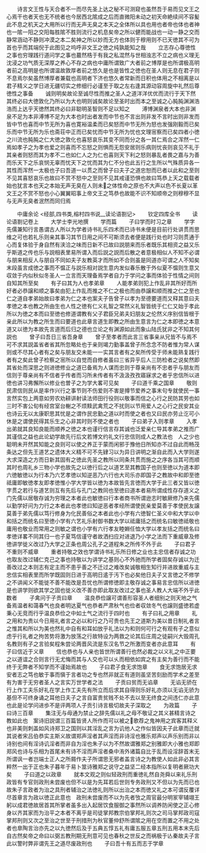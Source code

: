 <!-- { "loadSidebar": true } -->
　　诗言文王性与天合者不一而尽先圣上达之秘不可测窥也虽然吾于易而见文王之心焉干也者天也无不统者也今居西北隂成之后而直微阳未动之初天命絶续间不容髪此不息之机天之大用所以行而无声无臭之本天之全体所以具也用也者帝也体也者神也一隂一阳之交阳每胜隂不胜则流行之机息矣帝之所以健而能战也一动一静之交而静常涵动不静则冲漠之本二矣神之所以妙而无方也体则于穆用则不已天徳其不可为首也乎而其端倪于此图见之呜呼非文王之徳之纯孰能知之哉
　　立志存心尊徳性之事也穷理践行道问学之事也蕞然梏于有我之私混然与世相浊志不立之病也义理无沈浸之功气质无深厚之养心不存之病也中庸所谓致广大者前之博厚是也所谓极高明者前之高明是也所谓温故敦厚者前之悠久是也是皆性之徳也在圣人则无息在君子则不息焉尔矣虽然博厚者兼载也高明者下济也悠久者常新而日积也体用之不相离是以君子精义之学日进无疆切实之修细行必谨至于取之左右逢其源动容周旋中礼然后尊徳性之事备
　　诚则明矣故论至诚尽性而推之圣人之道洋洋优优而流行于天下然其终必曰大徳敦化乃所以为大也明则诚矣故论至圣时出而本之至诚之心肫肫渊渊浩浩而上达乎天徳然其终必曰非聪明圣智则不足以知之
　　溥博渊泉者大本也非渊泉不足为本非溥博不足为大本也时出者发而中节也不言出则非发不言时出则非发而皆中节也喜而中节无所为喜也寛裕温柔而已矣怒而中节无所为怒也发强刚毅而已矣乐而中节无所为乐也斋荘中正而已矣忧而中节无所为忧也文理宻察而已矣四者小徳之川流也肫肫之仁大徳之敦化也喜怒哀乐其变不同而分之各一其仁焉合之浑然一仁焉如孝子之为孝也爱之则喜而不忘怒之则惧而无怨安居则乐病则忧丧则哀见不礼于其亲者则怒而其为孝不二也如仁人之为仁也喜则天下利之怒则暴乱者畏之嘉与为善而乐天下之乐哀悯无辜而忧天下之忧而其为仁不分也此五行之生所以气殊质异各一其性而浑然一太极也子曰吾道一以贯之而曾子曰夫子之道忠恕而已者以此和之至则不见其喜怒哀乐也故曰不赏不怒中之至则不见其戒谨恐惧也故曰笃恭上天之载载者始也犹言本也天之本始无声无臭在人则未之体性命之原也不大声以色不长夏以革文王之不赏不怒也小心翼翼昭事上帝文王之笃恭也故能不识不知顺帝之则穆穆不显与无声无臭者泯然而同归焉




　　中庸余论
<经部,四书类,榕村四书说__读论语劄记>
　　钦定四库全书
　　读论语劄记卷上
　　大学士李光地撰
　　学而篇
　　子曰学而时习之章
　　学字先儒兼知行言愚谓古人所以为学者诗书礼乐四术而已诗书未便是目前行处讲贯而思维之可也若礼乐则亲其事习其节日用之间不可斯须去者便是践行处也时习则贯通于心而复体验于身自然有浃洽之味而日新不已故曰説朋来而乐者既乐其相资之益又乐乎斯道之传也乐与説相表里易所谓入而后説之説而后散之者意极相似人不知不必谓与朋来相反人与朋自不同如夫子友教英才而所如不合则虽是同道亦可谓之人不知矣末段虽言成徳之事而不愠正与説乐相对説生意内发似春乐散于外似夏不愠则生意又収敛于内似秋似冬圣人一立言而天理备焉学者自力于学问之事而体验于性情之间则自知其所至矣
　　有子曰其为人也孝弟章
　　人能孝弟则犯上作乱非其所好而所好者必恭譲和顺之事矣由犯上作乱而推之不仁之极也而由恭譲和顺而推之仁之至也仁之道自孝弟始故曰孝弟为仁之本也案夫子告曾子以孝为至德要道而又释其意曰夫孝徳之本也教之所由生也人性之徳有仁义礼智之常然义礼智皆统于仁仁又始于孝此所以为徳之本而曰至徳也修道谓教有父子君臣兄弟夫妇朋友之伦然义序别信皆根于亲此所以为教之所生而曰要道也此章言道生即教之所由生意言为仁之本即徳之本意道又以徳为本故先言道而后归之德也立论之有渊源如此而象山陆氏犹非之不知其何説也
　　曾子曰吾日三省吾身章
　　曾子至孝者而此言三省事亲从兄皆不与焉不可不求其説盖省者省其所忽略处也于亲则竭力勤事盖曾子所念念不防者惟为常人谋则或不尽其心者有之矣与朋友交未能一一实其言者有之矣所传受于师未能熟复践行者有之矣此曾子检察之宻所以自觉而自修者虽曰三省异乎后人三防检者之说矣然即其省处而深思之则进徳修业之道已备焉为人谋而忠则于尊亲尚有不忠者乎与朋友而信则于尊亲尚有不信者乎传者而习所未传者有不汲汲孜孜寤寐求之者乎忠信所以进徳也讲习弗懈所以修业也曽子之为学大畧可见矣
　　子曰道千乘之国章
　　敬则民肃信则民从是率作兴行之事节则不伤爱则不害是撙节爱养之事末句专就使民一事言然实包上两意如劳农劝耕讲射读法师田行役则以敬事而信之心行之民防其劳也如三时不害公旬有经宫室台榭之不烦黩武禽荒之不扰则以节用爱人之心行之民安其业也诗云无以太康职思其忧是之谓作民忠勤之道以时而使之者也又曰民亦劳止汔可小休是之谓使民得其乐生之心非其时则不使之者也
　　子曰弟子入则孝章
　　入孝出弟就其良知良能而顺养之徳之本也谨行信言存其诚也泛爱亲仁导其孝弟之推而广其谨信之益也此论幼学故先行后文若博文约礼文行忠信则成人之教法也　人之少也聪明未开然其知能之良则可以使之养正于蒙而闲邪于豫他日所知亦不过自此而畅茂条达之但先王道艺之遗体大义精不可不先肄习以为异日讲明之渐自此而入大学则遂大求深造之方而日新其固有之徳此先圣之教所以同条共贯而施之之序各当其可而顺其时也周礼乡三物小学也故先之以徳行后之以道艺至其教国子也则至徳以为道本即六徳敏徳以为行本乃六艺孝徳以知逆恶乃六行也大司乐亦即国子之教故中和即至徳祗庸即敏徳孝友即孝徳惟小学大学皆以徳为本故皆先言徳而大学于此三者又皆以徳字贯之若行与道艺则互有先后与孔门之教同也至徳曰道本者易所谓成性存存道义之门先儒以居敬存诚为穷理之本者此也敏徳曰行本者商书所谓逊志时敏厥修乃来先儒以勤学好问为力行之本者此也孝徳曰知逆恶者孝经所谓使民亲爱莫善于孝使民友譲莫善于弟先儒以笃行修身为化民善俗之本者此也小学有六徳智仁圣义中和大学以中和括之而统名曰至徳小学有六艺礼乐射御书数大学以祗庸括之而统名曰敏徳祗敬也庸用也敬业而常用之则敏之谓也小学有六行孝友睦婣任恤大学以孝友括之而统名曰孝徳详畧不同其归一也子夏笃信谨守者故洒扫应对进退乃小学之法而下重威章及修徳讲学徙义改过乃大学之正条也周公孔子之道程朱之所传不外于此
　　子曰君子不重则不威章
　　重者持敬之效也学谓诗书礼乐所日修之业也主忠信者存诚之功也取友改过辅仁克己之事也持敬以为讲学之基则心不外驰而所学者固矣存诚以为迁善改过之本则志有定主而不患乎善之不迁过之难改矣诚敬相生知行并进故重威与主忠信实相表里而所学既固则日进于高明日逺于汚下也必矣他日夫子又言徳之不修学之不讲闻义不能徙不善不能改是吾忧也所谓修徳即主敬存诚之事易言忠信所以进徳是也讲学则欲其学之固也徙义改不善亦即此取友改过之事也圣人教人大端不外乎此数者
　　子禽问于子贡曰章
　　温良恭俭譲可谓善形容圣人者细别之则天地之气备焉温者和蔼春气也良者明达夏气也恭者严肃秋气也俭者収敛冬气也譲则盛徳若虚秉心无竞而行乎温良恭俭之中如土气之流行于四时也
　　有子曰礼之用章
　　礼之用和为贵以今日用礼者言之必以和行之乃可贵也先王之道斯为美以昔日制礼者言之惟其和所以为美也然礼中自有和耳如放乎礼法以为和则何可行之有观有子之意似虑乎行礼者之拘苦势将激为放荡之行故特设为两救之论其后庄周之徒嗣兴大毁周孔名教则有子之言验矣程朱尝论两晋风流是东汉名节之所激而变者亦此意耳
　　有子曰信近于义章
　　信也恭也与人亲也皆世所谓善行也然必裁之以义礼之中正要之以道谊之合则言行无尤悔而其与人交也可以乆而相依如宾之有主矣为善行而不能终于无弊者不知学而不谨始焉故也
　　子曰君子食无求饱章
　　食无求饱居无求安者志之笃也敏于事而愼于言者功之专也然非就正有道则虽坚苦刻励而学术之差至有为害于无穷者圣人之言实万世学者之法
　　子贡曰贫而无谄章
　　无谄无骄在行上作工夫乐好礼在学上作工夫先有所立而后求其自得则乐好礼亦须以无谄无骄为基但不可终身诵之耳他日夫子之言自富贵贫贱不处不去以至无终食之间违仁亦此意也此是论学问进歩不是评两项人子贡引诗言极切故夫子深取之
　　为政篇
　　子曰诗三百章
　　集注无与毋通为禁止之辞先儒以礼之毋不敬证之其义甚精言诗之教如此也　案诗旧説谓三百篇皆贤人所作而可以被之歌荐之鬼神用之宾客其释义也非美则刺盖如风诗郑卫之国则以其淫乱之言为讥他人之作似皆因夫子此章而迁就其说者宋吕伯恭实主斯义故谓郑声淫者其声淫而非诗淫也雅乐郑声以声乐别而非以诗别也间有淫诗讥淫者而非自为淫也朱子以为不然故谓雅郑之别雅即大小雅也郑即郑风也诗与乐相为首尾未有诗不淫而声淫者桑中洧外诸篇自比于乱而设淫辞首末无所谓讽一者岂端士正人之所屑作夫子所谓思无邪者盖言诗之为教使人如此非必其言粹然一出于正也朱子暮年于易卜筮诗雅郑之说守之益坚二经本指所以复明者厥功大矣
　　子曰道之以政章
　　就本文观之则似轻政刑而重徳礼然自尧舜以来礼乐刑政皆有专官则政刑未尝废也但不以是为先耳若后世则专务政刑又不但以为先而已也故朱子言政者为治之具刑者辅治之法徳礼则所以出治之本而徳又礼之本可谓反覆详尽首章言为政以徳正此意也　政刑未尝废而不以为先者攷之周官最分明冡宰辅翊王躬以成君徳故居首其所掌者虽多出入起居饮食服御之事然所以调养防闲使之正心修身以齐其家而为治平之本者不离乎是司徒掌邦教宗伯掌邦礼则次之司马掌邦政司寇掌邦刑则又次之至治之世至于刑措刑为秋官董仲舒所谓隂之用在空而置之不用之处者也臯陶言治亦先之以九徳然后及于五典五惇五礼有庸五服五章五刑五用本末先后自古然矣帝之命曰以弼五教刑期无刑意可见也春秋之世反之而祸极于亾秦故夫子言此以警时弊非谓先王之道尽废政刑也
　　子曰吾十有五而志于学章
